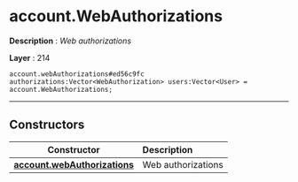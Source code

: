 # account.WebAuthorizations

**Description** : *Web authorizations*

**Layer** : 214

```tl
account.webAuthorizations#ed56c9fc authorizations:Vector<WebAuthorization> users:Vector<User> = account.WebAuthorizations;
```

---

## Constructors

| Constructor | Description |
| :---: | :--- |
| [**account.webAuthorizations**](constructor/account.webAuthorizations) | Web authorizations |